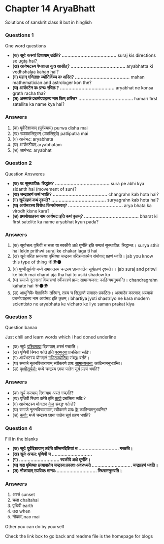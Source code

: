 # Chapter 14 AryaBhatt
Solutions of sanskrit class 8 but in hinglish

### Questions 1
One word questions 

- **(क) सूर्यः कस्यां दिशायाम् उदेति? ………………………………..**
  suraj kis directions se ugta hai?
- **(ख) आर्यभटस्य वेधशाला कुत्र आसीत्? ………………………………..**
  aryabhatta ki vedhshalaa kahan hai?
- **(ग) महान् गणितज्ञः ज्योतिर्विच्च कः अस्ति? ………………………………..**
  mahan mathematician and astrologer kon the?
- **(घ) आर्यभटेन कः ग्रन्थः रचित:? ………………………………..**
  aryabhat ne konsa grath racha tha?
- **(ङ) अस्माकं प्रथमोपग्रहस्य नाम किम् अस्ति? ………………………………..**
  hamari first satellite ka name kya hai?

### Answers

1. (क) पूर्वदिशायाम् (पूर्वस्याम्)
   purwa disha mai
2. (ख) उपपाटलिपुत्रम् (पाटलिपुत्रे)
   patliputra mai 
3. (ग) आर्यभट:
   aryabhata
4. (घ) आर्यभटीयम्
   aryabhatam
5. (ङ) आर्यभट: 
   aryabhat

### Question 2
Question Answeres

- **(क) कः सुस्थापित: सिद्धांत? ………………………………..**
  sura pe abhi kya sidanth hai (movement of sun)?
- **(ख) चन्द्रग्रहणं कथं भवति? ………………………………..**
  changrahn kab hota hai?
- **(ग) सूर्यग्रहणं कथं दृश्यते? ………………………………..**
  suryagrahn kab hota hai?
- **(घ) आर्यभटस्य विरोधः किमर्थमभवत्? ………………………………..**
  arya bhata ka virodh kisne kara?
- **(ङ) प्रथमोपग्रहस्य नाम आर्यभटः इति कथं कृतम्? ………………………………..**
  bharat ki first satelite ka name aryabhat kyun pada?

### Answers
1. (क) सूर्याचलः पृथिवी च चला या स्वकीये अक्षे घूर्णति इति सम्प्रतं सुस्थापित: सिद्धान्तः। 
   surya sthir hai lekin prithwi suraj ke chakar laga ti hai
2. (ख) सूर्य परितः भ्रमन्त्याः पृथिव्याः चन्द्रस्य परिक्रमापथेन संयोगाद् ग्रहणं भवति।
   jab you know this type of thing ☀️🌍🌑
3. (ग) पुथ्वीसूर्ययोः मध्ये समागतस्य चन्द्रस्य छायापातेन सूर्यग्रहणं दृश्यते।।
   jab suraj and pritwi ke bich mai chand aja tha hai to usiki shadow ko 
4. (घ) समाजे नूतनानां विचाराणां स्वीकारणे प्राय: सामान्यजना: काठिन्यमनुभवन्ति।
   chandragrahn kahate hai ☀️🌑🌍
5. (ङ) आधुनिकैः वैज्ञानिकैः तस्मिन्, तस्य च सिद्धान्ते समादरः प्रकटितः। अस्मादेव कारणाद् अस्माकं 
   प्रथमोपग्रहस्य नाम आर्यभट इति कृतम्।
   bhartiya jyoti shastriyo ne kara
   modern scientisto ne aryabhata ke vicharo ke liye saman prakat kiya

### Question 3
Question banao

Just chill and learn words which i had doned underline

- (क) सूर्यः <u>पश्चिमायां</u> दिशायाम् अस्तं गच्छति।
- (ख) पृथिवी स्थिरा वर्तते इति <u>परम्परया</u> प्रचलिता रूढिः।
- (ग) आर्यभटस्य योगदानं <u>गणितज्योतिषा</u> संबद्धः वर्तते।
- (घ) समाजे नूतनविचाराणाम् स्वीकरणे प्रायः <u>सामान्यजनाः</u> काठिन्यमनुभवन्ति।
- (ङ) <u>पृथ्वीसूर्ययो:</u> मध्ये चन्द्रस्य छाया पातेन सूर्य ग्रहणं भवति?
### Answers
- (क) सूर्य <u>कस्याम्</u> दिशायाम् अस्तं गच्छति?
- (ख) पृथिवी स्थिरा वर्तते इति <u>कयो</u> प्रचलिता रूढि:?
- (ग) आर्यभटस्य योगदान <u>केन</u> संबद्धः वर्तन्ते?
- (घ) समाजे नूतनविचाराणाम् स्वीकरणे प्रायः <u>के</u> काठिन्यमनुभवन्ति?
- (ङ) <u>कयो:</u> मध्ये चन्द्रस्य छाया पातेन सूर्य ग्रहण भवति?

### Question 4
 Fill in the blanks

- **(क) सूर्यः पूर्वदिशायाम् उदेति पश्चिमदिशियां च ………………………. गच्छति।**
- **(ख) सूर्यः अचल: पृथिवी च ……………………….**
- **(ग) ………………………. स्वकीये अक्षे घूर्णति।**
- **(घ) यदा पृथिव्याः छायापातेन चन्द्रस्य प्रकाशः अवरुध्यते ………………………. चन्द्रग्रहणं भवति।**
- **(ङ) नौकायाम् उपविष्टः मानवः ………………………. स्थिरामनुभवति।**

### Answers
1. अस्तं
   sunset
2. चला
   chaltahai
3. पृथिवी
   earth
4. तदा 
   when
5. नौकाम्
   nao mai

Other you can do by yourself

Check the link box to go back and readme file is the homepage for blogs
